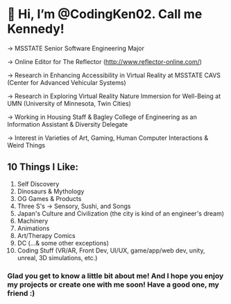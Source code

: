 # 👋 Hi, I’m @CodingKen02. Call me Kennedy!

-> MSSTATE Senior Software Engineering Major

-> Online Editor for The Reflector (http://www.reflector-online.com/)

-> Research in Enhancing Accessibility in Virtual Reality at MSSTATE CAVS (Center for Advanced Vehicular Systems)

-> Research in Exploring Virtual Reality Nature Immersion for Well-Being at UMN (University of Minnesota, Twin Cities)

-> Working in Housing Staff & Bagley College of Engineering as an Information Assistant & Diversity Delegate

-> Interest in Varieties of Art, Gaming, Human Computer Interactions & Weird Things


## 10 Things I Like:
1) Self Discovery
2) Dinosaurs & Mythology
3) OG Games & Products
4) Three S's -> Sensory, Sushi, and Songs
5) Japan's Culture and Civilization (the city is kind of an engineer's dream)
6) Machinery
7) Animations
8) Art/Therapy Comics
9) DC (...& some other exceptions)
10) Coding Stuff (VR/AR, Front Dev, UI/UX, game/app/web dev, unity, unreal, 3D simulations, etc.)

### Glad you get to know a little bit about me! And I hope you enjoy my projects or create one with me soon! Have a good one, my friend :)
<!---
CodingKen02/CodingKen02 is a ✨ special ✨ repository because its `README.md` (this file) appears on your GitHub profile.
You can click the Preview link to take a look at your changes.
--->
